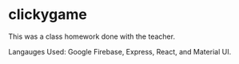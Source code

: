# clickygame

This was a class homework done with the teacher.

Langauges Used:
Google Firebase, Express, React, and Material UI.
